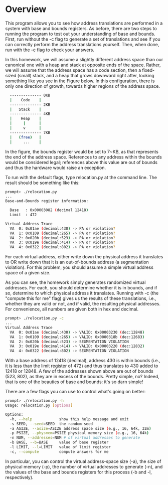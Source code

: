 
# Overview

This program allows you to see how address translations are performed in a
system with base and bounds registers. As before, there are two steps to
running the program to test out your understanding of base and bounds. First,
run without the -c flag to generate a set of translations and see if you can
correctly perform the address translations yourself. Then, when done, run with
the -c flag to check your answers.

In this homework, we will assume a slightly different address space than our
canonical one with a heap and stack at opposite ends of the space. Rather, we
will assume that the address space has a code section, then a fixed-sized
(small) stack, and a heap that grows downward right after, looking something
like you see in the Figure below. In this configuration, there is only one
direction of growth, towards higher regions of the address space.

```sh
  -------------- 0KB
  |    Code    |
  -------------- 2KB
  |   Stack    |
  -------------- 4KB
  |    Heap    |
  |     |      |
  |     v      |
  -------------- 7KB
  |   (free)   |
  |     ...    |
```

In the figure, the bounds register would be set to 7~KB, as that represents
the end of the address space. References to any address within the bounds
would be considered legal; references above this value are out of bounds and
thus the hardware would raise an exception.

To run with the default flags, type relocation.py at the command line. The
result should be something like this:

```sh
prompt> ./relocation.py 
...
Base-and-Bounds register information:

  Base   : 0x00003082 (decimal 12418)
  Limit  : 472

Virtual Address Trace
  VA  0: 0x01ae (decimal:430) -> PA or violation?
  VA  1: 0x0109 (decimal:265) -> PA or violation?
  VA  2: 0x020b (decimal:523) -> PA or violation?
  VA  3: 0x019e (decimal:414) -> PA or violation?
  VA  4: 0x0322 (decimal:802) -> PA or violation?
```

For each virtual address, either write down the physical address it 
translates to OR write down that it is an out-of-bounds address 
(a segmentation violation). For this problem, you should assume a 
simple virtual address space of a given size.

As you can see, the homework simply generates randomized virtual
addresses. For each, you should determine whether it is in bounds, and if so,
determine to which physical address it translates. Running with -c (the
"compute this for me" flag) gives us the results of these translations, i.e.,
whether they are valid or not, and if valid, the resulting physical
addresses. For convenience, all numbers are given both in hex and decimal.

```sh
prompt> ./relocation.py -c
...
Virtual Address Trace
  VA  0: 0x01ae (decimal:430) -> VALID: 0x00003230 (dec:12848)
  VA  1: 0x0109 (decimal:265) -> VALID: 0x0000318b (dec:12683)
  VA  2: 0x020b (decimal:523) -> SEGMENTATION VIOLATION
  VA  3: 0x019e (decimal:414) -> VALID: 0x00003220 (dec:12832)
  VA  4: 0x0322 (decimal:802) -> SEGMENTATION VIOLATION
```

With a base address of 12418 (decimal), address 430 is within bounds (i.e., it
is less than the limit register of 472) and thus translates to 430 added to
12418 or 12848. A few of the addresses shown above are out of bounds (523,
802), as they are in excess of the bounds. Pretty simple, no? Indeed, that is
one of the beauties of base and bounds: it's so darn simple!

There are a few flags you can use to control what's going on better:

```sh
prompt> ./relocation.py -h
Usage: relocation.py [options]

Options:
  -h, --help            show this help message and exit
  -s SEED, --seed=SEED  the random seed
  -a ASIZE, --asize=ASIZE address space size (e.g., 16, 64k, 32m)
  -p PSIZE, --physmem=PSIZE physical memory size (e.g., 16, 64k)
  -n NUM, --addresses=NUM # of virtual addresses to generate
  -b BASE, --b=BASE     value of base register
  -l LIMIT, --l=LIMIT   value of limit register
  -c, --compute         compute answers for me
```

In particular, you can control the virtual address-space size (-a), the size
of physical memory (-p), the number of virtual addresses to generate (-n), and
the values of the base and bounds registers for this process (-b and -l,
respectively).

